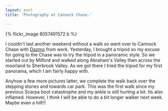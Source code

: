 ```yaml
---
layout: post
title: 'Photography at Cannock Chase.'

---
```

{% flickr_image 8057491572 b %}

I couldn't last another weekend without a walk so went over to Cannock Chase
with [Dazmo](http://twitter.com/JewkesD) from work. Yesterday, I brought a
tripod so my excuse for going to the Chase was to try the tripod in a panoramic
style. So we started out by Milford and walked along Abraham's Valley then
across the moorland to Sherbrook Valley. As we got there I tried the tripod for
my first panorama, which I am fairly happy with.

Anyhow a few more pictures latter, we complete the walk back over the stepping
stones and towards car park. This was the first walk since my  previous Scarpa
boot catastrophe and my ankle is still hurting a bit. Its also inflamed.
However, I think I will be able to do a bit longer walker next week. Maybe even
a hill!!!

